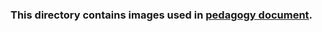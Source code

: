 ### This directory contains images used in [pedagogy document](https://github.com/virtual-labs/ph3-exp-dev-process/blob/main/pedagogy/README.org).
